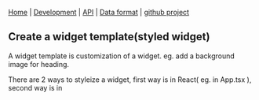 [Home](/) | [Development](/development) | [API](/api) | [Data format](/data-format) | [github project](https://github.com/dmeditor/dmeditor)

## Create a widget template(styled widget)

A widget template is customization of a widget. eg. add a background image for heading.

There are 2 ways to styleize a widget, first way is in React( eg. in App.tsx ), second way is in <script> or external js file.

### Way 1. Register from react(eg. in your App.tsx)

See [sample template](https://github.com/dmeditor/dmeditor-sample/blob/main/src/SampleTemplate.tsx)

```typescript
import { css } from "@emotion/css";
import { registerTemplate } from "dmeditor";

registerTemplate({
    blocktype: 'heading',        
    identifier:'Sample', 
    name:'Sample template', 
    css:css`background:#ffcc00; 
    h2{
        text-align:center;
    }`,
    initData: ()=>{
      const data = {type:'heading', settings:{level: 2}};
      return {...data, data:'Hello1', common:{color: '#9C27B0' }}
    }
 }
);
```
### Way 2. Register from global `<script>`
DMEditor reads global variable `dmeditor`'s `templates` property for all templates.

Note: in below code, css property's value is a template string, while in Way 1 it's invoking css function from emotion.

```javascript
var dmeditor = {
templates:[
  {
          blocktype: 'heading',        
          identifier:'sample', 
          name:'Block heading text', 
          css:`background:#ffcc00; 
          h2{
              text-align:center;
          }`,
          initData: ()=>{
            const data = {type:'heading', settings:{level: 2}};
            return {...data, data:'Hello1', common:{color: '#9C27B0' }}
          }, 
      }
]
}
        
```
